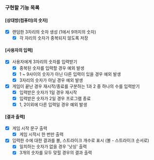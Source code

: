 ### 구현할 기능 목록

#### [상대방(컴퓨터)의 숫자]

- [x] 랜덤한 3자리의 숫자 생성 (1에서 9까지의 숫자)
    - [x] 각 자리의 숫자가 중복되지 않도록 저장

#### [사용자의 입력]

- [x] 사용자에게 3자리의 숫자를 입력받기
    - [x] 중복된 숫자를 입력할 경우 예외 발생
    - [x] 1 ~ 9사이의 숫자가 아닌 다른 입력이 있을 경우 예외 발생   
    - [x] 3자리의 숫자가 아닐 경우 예외 발생

- [x] 게임이 끝난 경우 재시작/종료를 구분하는 1과 2 중 하나의 수를 입력받기
    - [x] 입력받은 숫자가 1일 경우 재시작
    - [x] 입력받은 숫자가 2일 경우 프로그램 종료 
    - [x] 1, 2이외에 다른 입력일 경우 예외 발생   

#### [결과 출력]

- [x] 게임 시작 문구 출력
    - [x] 게임 시작시 한 번만 출력

- [x] 입력한 수에 대한 결과를 볼, 스트라이크 개수로 표시 (볼 - 스트라이크 순서로)
    - [x] 일치하는 숫자가 없을 경우 '낫싱' 출력
    - [x] 3개의 숫자를 모두 맞힐 경우의 결과 출력
